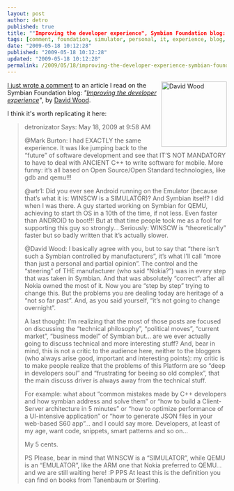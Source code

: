 ```yaml
---
layout: post
author: detro
published: true
title: ""Improving the developer experience", Symbian Foundation blog: my comment"
tags: [comment, foundation, simulator, personal, it, experience, blog, emulator, uk, english, developer, symbian, improve]
date: "2009-05-18 10:12:28"
published: "2009-05-18 10:12:28"
updated: "2009-05-18 10:12:28"
permalink: /2009/05/18/improving-the-developer-experience-symbian-foundation-blog-my-comment/
---
```


<a href="http://developer.symbian.com/wiki/display/pub/David+Wood"><img src="http://kernj.cnc.net/DavidWood.jpg" width="150" align="right" alt="David Wood" /></a><a href="http://blog.symbian.org/2009/05/16/improving-the-developer-experience/#comment-1715">I just wrote a comment</a> to an article I read on the Symbian Foundation blog: <em>"<a href="http://blog.symbian.org/2009/05/16/improving-the-developer-experience/">Improving the developer experience</a>"</em>, by <a href="http://developer.symbian.com/wiki/display/pub/David+Wood">David Wood</a>.

I think it's worth replicating it here:
<blockquote>
detronizator Says:
May 18, 2009 at 9:58 AM

@Mark Burton: I had EXACTLY the same experience. It was like jumping back to the “future” of software development and see that IT’S NOT MANDATORY to have to deal with ANCIENT C++ to write software for mobile.
More funny: it’s all based on Open Source/Open Standard technologies, like gdb and qemu!!!

@wtr1: Did you ever see Android running on the Emulator (because that’s what it is: WINSCW is a SIMULATOR)? And Symbian itself? I did when I was there. A guy started working on Symbian for QEMU, achieving to start th OS in a 10th of the time, if not less. Even faster than ANDROID to boot!!!
But at that time people took me as a fool for supporting this guy so strongly…
Seriously: WINSCW is “theoretically” faster but so badly written that it’s actually slower.

@David Wood: I basically agree with you, but to say that “there isn’t such a Symbian controlled by manufacturers”, it’s what I’ll call “more than just a personal and partial opinion”.
The control and the “steering” of THE manufacturer (who said “Nokia?”) was in every step that was taken in Symbian. And that was absolutely “correct”: after all Nokia owned the most of it.
Now you are “step by step” trying to change this. But the problems you are dealing today are heritage of a “not so far past”. And, as you said yourself, “it’s not going to change overnight”.

A last thought: I’m realizing that the most of those posts are focused on discussing the “technical philosophy”, “political moves”, “current market”, “business model” of Symbian but… are we ever actually going to discuss technical and more interesting stuff?
And, bear in mind, this is not a critic to the audience here, neither to the bloggers (who always arise good, important and interesting points): my critic is to make people realize that the problems of this Platform are so “deep in developers soul” and “frustrating for beeing so old complex”, that the main discuss driver is always away from the technical stuff.

For example: what about “common mistakes made by C++ developers and how symbian address and solve them” or “how to build a Client-Server architecture in 5 minutes” or “how to optimize performance of a UI-intensive application” or “how to generate JSON files in your web-based S60 app”… and I could say more.
Developers, at least of my age, want code, snippets, smart patterns and so on…

My 5 cents.

PS Please, bear in mind that WINSCW is a “SIMULATOR”, while QEMU is an “EMULATOR”, like the ARM one that Nokia preferred to QEMU… and we are still waiting here! :P
PPS At least this is the definition you can find on books from Tanenbaum or Sterling.
</blockquote>


